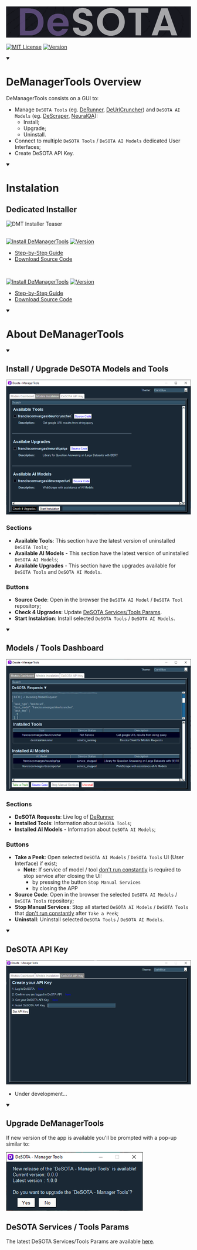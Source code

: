 ![DeSOTA Welcome](Assets/Logo_DeSota.png)

[![MIT License](https://img.shields.io/badge/License-MIT-yellow.svg)](https://opensource.org/license/mit/)
[![Version](https://badge.fury.io/gh/desotaai%2Fdemanagertools.svg)](https://github.com/DeSOTAai/DeManagerTools/releases)

<details open>
   <summary><h1>DeManagerTools Overview</h1></summary>

DeManagerTools consists on a GUI to:
 - Manage `DeSOTA Tools` (eg. [DeRunner](https://github.com/desotaai/derunner), [DeUrlCruncher](https://github.com/franciscomvargas/DeUrlCruncher)) and `DeSOTA AI Models` (eg. [DeScraper](https://github.com/franciscomvargas/descraper), [NeuralQA](https://github.com/franciscomvargas/neuralqa)):
    - Install;
    - Upgrade;
    - Uninstall.
 - Connect to multiple `DeSOTA Tools` / `DeSOTA AI Models` dedicated User Interfaces;
 - Create DeSOTA API Key.

</details>

<details open>
   <summary><h1>Instalation</h1></summary>

## Dedicated Installer

<img src="Assets/readme_files/dmt_installer/dmt_installer.gif" width="380" title="Loading DMT" alt="DMT Installer Teaser"/>
<br /><br />

[![Install DeManagerTools](https://img.shields.io/static/v1?label=Desota%20-%20Manager%20Tools&message=Windows+Installer&color=blue&logo=windows)](https://github.com/DeSOTAai/DeManagerTools/releases/download/v0.2.0/dmt_installer-v0.2.0-win64.zip) [![Version](https://badgen.net/badge/version/v0.2.0/green?icon=github)](https://github.com/DeSOTAai/DeManagerTools/releases/tag/v0.2.0)

* [Step-by-Step Guide](https://github.com/DeSOTAai/DeManagerTools/tree/main/Assets/readme_files/dmt_installer/win-sbs)
* [Download Source Code](https://github.com/DeSOTAai/DeManagerTools/releases/download/v0.2.0/dmt_installer-source_code_v0.2.0-win64.zip)

<br />

[![Install DeManagerTools](https://img.shields.io/static/v1?label=Desota%20-%20Manager%20Tools&message=Linux+Installer&color=blue&logo=linux)](https://github.com/DeSOTAai/DeManagerTools/releases/download/v0.1.0/dmt_installer-v0.1.0-win64.zip) [![Version](https://badgen.net/badge/version/v0.1.0/green?icon=github)](https://github.com/DeSOTAai/DeManagerTools/releases/tag/v0.1.0)

* [Step-by-Step Guide](https://github.com/DeSOTAai/DeManagerTools/tree/main/Assets/readme_files/dmt_installer/lin-sbs)
* [Download Source Code](https://github.com/DeSOTAai/DeManagerTools/releases/download/v0.1.0/dmt_installer-source_code_v0.1.0-win64.zip)

<!-- TODO: Manual Instalations -->

</details>

<details open>
   <summary><h1>About DeManagerTools</h1></summary>
 
<details open>
   <summary><h2>Install / Upgrade DeSOTA Models and Tools</h2></summary>

![Install Tab](Assets/readme_files/readme_install_tab.png)

 ### Sections

- **Available Tools**: This section have the latest version of uninstalled `DeSOTA Tools`;
- **Available AI Models** - This section have the latest version of uninstalled `DeSOTA AI Models`;
- **Available Upgrades** - This section have the upgrades available for `DeSOTA Tools` and `DeSOTA AI Models`. 

 ### Buttons

 - **Source Code**: Open in the browser the `DeSOTA AI Model` / `DeSOTA Tool` repository;
 - **Check 4 Upgrades**: Update [DeSOTA Services/Tools Params](#desota-services--tools-params).
 - **Start Instalation**: Install selected `DeSOTA Tools` / `DeSOTA AI Models`.

</details>

<details open>
   <summary><h2>Models / Tools Dashboard</h2></summary>

 ![Dashboard Tab](Assets/readme_files/readme_dashboard_tab.png)

 ### Sections
- **DeSOTA Requests**: Live log of [DeRunner](https://github.com/desotaai/derunner)
- **Installed Tools**: Information about `DeSOTA Tools`;
- **Installed AI Models** - Information about  `DeSOTA AI Models`;

 ### Buttons

 - **Take a Peek**: Open selected `DeSOTA AI Models` / `DeSOTA Tools` UI (User Interface) if exist;
   - **Note**: If service of model / tool <ins>don't run constantly</ins> is required to stop service after closing the UI:
      - by pressing the button `Stop Manual Services`
      - by closing the APP
 - **Source Code**: Open in the browser the selected `DeSOTA AI Models` / `DeSOTA Tools` repository;
 - **Stop Manual Services**: Stop all started `DeSOTA AI Models` / `DeSOTA Tools` that <ins>don't run constantly</ins> after `Take a Peek`;
 - **Uninstall**: Uninstall selected `DeSOTA Tools` / `DeSOTA AI Models`.

</details>

<details open>
    <summary><h2>DeSOTA API Key</h2></summary>

 ![API Tab](Assets/readme_files/readme_api_tab.png)

  - Under development...

</details>

<details open>
    <summary><h2>Upgrade DeManagerTools</h2></summary>

  If new version of the app is available you'll be prompted with a pop-up similar to:

  ![Upgrade APP](Assets/readme_files/upgrade_app.PNG)

</details>

 ## DeSOTA Services / Tools Params

  The latest DeSOTA Services/Tools Params are available [here](https://github.com/DeSOTAai/DeRunner/blob/main/Assets/latest_services.config.yaml).
  

</details>
